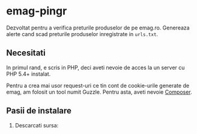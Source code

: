 # emag-pingr

Dezvoltat pentru a verifica preturile produselor de pe emag.ro. Genereaza alerte cand scad preturile produselor inregistrate in `urls.txt`.

## Necesitati

In primul rand, e scris in PHP, deci aveti nevoie de acces la un server cu PHP 5.4+ instalat.

Pentru a crea mai usor request-uri ce tin cont de cookie-urile generate de emag, am folosit un tool numit Guzzle. Pentru asta, aveti nevoie [Composer](https://getcomposer.org/download/).

## Pasii de instalare

1. Descarcati sursa: 